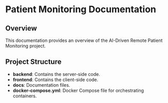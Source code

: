# Patient Monitoring Documentation

## Overview
This documentation provides an overview of the AI-Driven Remote Patient Monitoring project.

## Project Structure
- **backend**: Contains the server-side code.
- **frontend**: Contains the client-side code.
- **docs**: Documentation files.
- **docker-compose.yml**: Docker Compose file for orchestrating containers.
 
